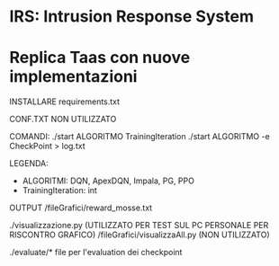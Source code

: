 # IRS: Intrusion Response System
# Replica Taas con nuove implementazioni

INSTALLARE
requirements.txt

CONF.TXT NON UTILIZZATO

COMANDI:
 ./start ALGORITMO TrainingIteration
 ./start ALGORITMO -e CheckPoint > log.txt 

LEGENDA:
 - ALGORITMI: DQN, ApexDQN, Impala, PG, PPO
 - TrainingIteration: int



OUTPUT
/fileGrafici/reward_mosse.txt


./visualizzazione.py (UTILIZZATO PER TEST SUL PC PERSONALE PER RISCONTRO GRAFICO)
/fileGrafici/visualizzaAll.py (NON UTILIZZATO)


./evaluate/*
file per l'evaluation dei checkpoint

